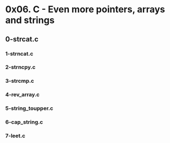 # 0x06. C - Even more pointers, arrays and strings

## 0-strcat.c
### 1-strncat.c
### 2-strncpy.c
### 3-strcmp.c
### 4-rev_array.c
### 5-string_toupper.c
### 6-cap_string.c
### 7-leet.c

